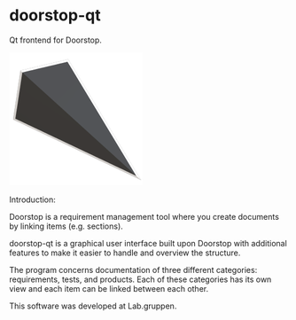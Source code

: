 # doorstop-qt
Qt frontend for Doorstop.

![doorstop-qt logo](https://github.com/SamuelHakansson/doorstop-qt/blob/master/doorstopqt/doorstop-logo/ds-logo-new.png)

Introduction:

Doorstop is a requirement management tool where you create documents by linking items (e.g. sections).

doorstop-qt is a graphical user interface built upon Doorstop with additional features to make it easier to handle and overview the structure.

The program concerns documentation of three different categories: requirements, tests, and products. Each of these categories has its own view and each item can be linked between each other.

This software was developed at Lab.gruppen.
